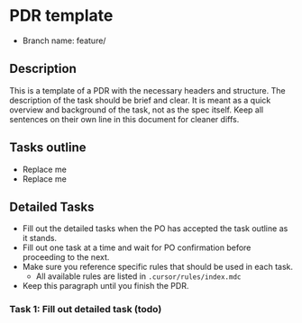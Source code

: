 # PDR template

- Branch name: feature/<feature-title>

## Description

This is a template of a PDR with the necessary headers and structure.
The description of the task should be brief and clear.
It is meant as a quick overview and background of the task, not as the spec itself.
Keep all sentences on their own line in this document for cleaner diffs.

## Tasks outline

- Replace me
- Replace me

## Detailed Tasks

- Fill out the detailed tasks when the PO has accepted the task outline as it stands.
- Fill out one task at a time and wait for PO confirmation before proceeding to the next.
- Make sure you reference specific rules that should be used in each task.
  - All available rules are listed in `.cursor/rules/index.mdc`
- Keep this paragraph until you finish the PDR.

### Task 1: Fill out detailed task (todo)

